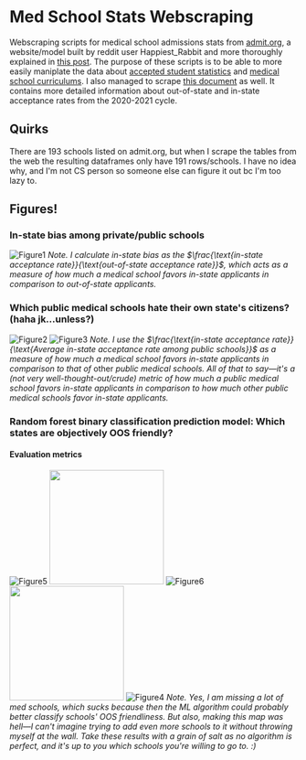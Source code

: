 # Med School Stats Webscraping
Webscraping scripts for medical school admissions stats from [admit.org](https://admit.org/school-list-builder), a website/model built by reddit user Happiest_Rabbit and more thoroughly explained in [this post](https://www.reddit.com/r/premed/comments/1ap5ic5/admit_standardized_score_and_school_list_builder/). The purpose of these scripts is to be able to more easily maniplate the data about [accepted student statistics](https://admit.org/school-statistics) and [medical school curriculums](https://admit.org/school-curriculums). I also managed to scrape [this document](https://docs.google.com/spreadsheets/d/1tYAHFUP-X_Rj-nR1AerAMr5V5blIUV4_gkJ7p2COchk/edit?gid=514048617#gid=514048617) as well. It contains more detailed information about out-of-state and in-state acceptance rates from the 2020-2021 cycle.

## Quirks
There are 193 schools listed on admit.org, but when I scrape the tables from the web the resulting dataframes only have 191 rows/schools. I have no idea why, and I'm not CS person so someone else can figure it out bc I'm too lazy to.

## Figures!
### In-state bias among private/public schools
![Figure1](myplot.jpeg)
_Note. I calculate in-state bias as the $`\frac{\text{in-state acceptance rate}}{\text{out-of-state acceptance rate}}`$, which acts as a measure of how much a medical school favors in-state applicants in comparison to out-of-state applicants._

### Which public medical schools hate their own state's citizens? (haha jk...unless?)
![Figure2](myplot2.jpeg)
![Figure3](myplot3.jpeg)
_Note. I use the $`\frac{\text{in-state acceptance rate}}{\text{Average in-state acceptance rate among public schools}}`$ as a measure of how much a medical school favors in-state applicants in comparison to that of_ other _public medical schools. All of that to say_&mdash;_it's a \(not very well-thought-out/crude\) metric of how much a public medical school favors in-state applicants in comparison to how much other public medical schools favor in-state applicants._

### Random forest binary classification prediction model: Which states are objectively OOS friendly?
#### Evaluation metrics
![Figure5](ROC_curve.jpeg)
<img src="https://github.com/chandrew314/med_school_stats_webscraping/blob/main/ROC_curve.jpeg" width="200" />
![Figure6](VIP.jpeg)
<img src="https://github.com/chandrew314/med_school_stats_webscraping/blob/main/VIP.jpeg" width="200" />
![Figure4](map2.jpeg)
_Note. Yes, I am missing a lot of med schools, which sucks because then the ML algorithm could probably better classify schools' OOS friendliness. But also, making this map was hell_&mdash;_I can't imagine trying to add even more schools to it without throwing myself at the wall. Take these results with a grain of salt as no algorithm is perfect, and it's up to you which schools you're willing to go to. :)_
